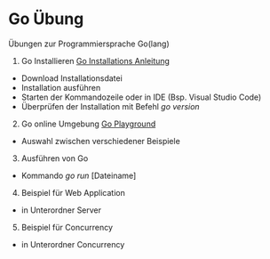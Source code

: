 # Go Übung
Übungen zur Programmiersprache Go(lang)

1. Go Installieren
[Go Installations Anleitung](https://golang.org/doc/install)
- Download Installationsdatei
- Installation ausführen
- Starten der Kommandozeile oder in IDE (Bsp. Visual Studio Code)
- Überprüfen der Installation mit Befehl *go version*

2. Go online Umgebung
[Go Playground](https://play.golang.org/)
- Auswahl zwischen verschiedener Beispiele

3. Ausführen von Go
- Kommando *go run* [Dateiname]

4. Beispiel für Web Application
- in Unterordner Server

5. Beispiel für Concurrency
- in Unterordner Concurrency
